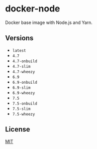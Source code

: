 docker-node
===========

Docker base image with Node.js and Yarn.

Versions
--------

  - `latest`
  - `4.7`
  - `4.7-onbuild`
  - `4.7-slim`
  - `4.7-wheezy`
  - `6.9`
  - `6.9-onbuild`
  - `6.9-slim`
  - `6.9-wheezy`
  - `7.5`
  - `7.5-onbuild`
  - `7.5-slim`
  - `7.5-wheezy`

License
-------
[MIT](https://opensource.org/licenses/MIT)
